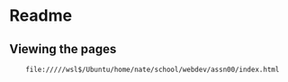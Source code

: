 # Readme

## Viewing the pages

        file://///wsl$/Ubuntu/home/nate/school/webdev/assn00/index.html